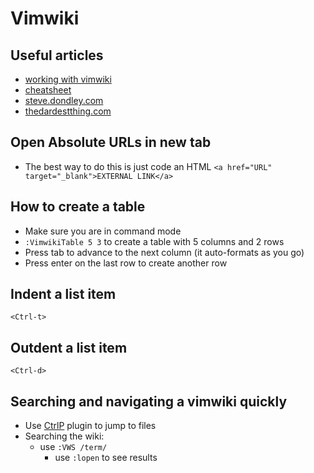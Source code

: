 # Vimwiki

## Useful articles
* [working with vimwiki](https://mkaz.blog/working-with-vim/vimwiki/)
* [cheatsheet](https://gist.github.com/drkarl/4c503bccb62558dc85e8b1bc0f29e9cb)
* [steve.dondley.com](https://steve.dondley.com/vimwiki/)
* [thedardestthing.com](http://thedarnedestthing.com/vimwiki%20cheatsheet)

## Open Absolute URLs in new tab
* The best way to do this is just code an HTML `<a href="URL" target="_blank">EXTERNAL LINK</a>`

## How to create a table
* Make sure you are in command mode
* `:VimwikiTable 5 3` to create a table with 5 columns and 2 rows
* Press tab to advance to the next column (it auto-formats as you go)
* Press enter on the last row to create another row

## Indent a list item
`<Ctrl-t>`

## Outdent a list item
`<Ctrl-d>`

## Searching and navigating a vimwiki quickly
* Use [CtrlP](./ctrlp.md) plugin to jump to files
* Searching the wiki:
  * use `:VWS /term/`
    * use `:lopen` to see results

